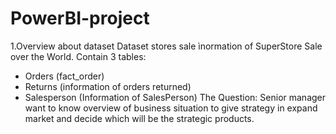 # PowerBI-project
1.Overview about dataset
Dataset stores sale ìnormation of SuperStore Sale over the World.
Contain 3 tables:
  - Orders (fact_order)
  - Returns (information of orders returned)
  - Salesperson (Information of SalesPerson)
The Question:
Senior manager want to know overview of business situation to give strategy in expand market and decide which will be the strategic products.
